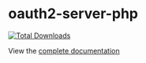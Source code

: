 oauth2-server-php
=================

[![Total Downloads](https://poser.pugx.org/bshaffer/oauth2-server-php/downloads.png)](https://packagist.org/packages/bshaffer/oauth2-server-php)

View the [complete documentation](https://bshaffer.github.io/oauth2-server-php-docs/)
